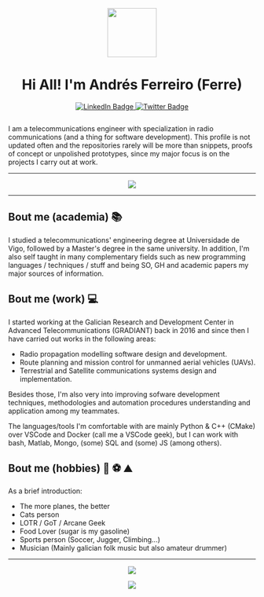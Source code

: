 <div id="header" align="center">
  <img src="https://media.giphy.com/media/fwbZnTftCXVocKzfxR/giphy.gif" width="100"/>
 
# Hi All! I'm Andrés Ferreiro (Ferre)
 
 <p align="center">
   <a href="https://www.linkedin.com/in/andr%C3%A9s-ferreiro-gonz%C3%A1lez-549094202/">
     <img src="https://img.shields.io/badge/LinkedIn-blue?style=for-the-badge&logo=linkedin&logoColor=white" alt="LinkedIn Badge"/>
   </a>
   <a href="https://twitter.com/ferreteleco">
     <img src="https://img.shields.io/badge/Twitter-blue?style=for-the-badge&logo=twitter&logoColor=white" alt="Twitter Badge"/>
   </a>
  <p>
   <img src="https://komarev.com/ghpvc/?username=ferreteleco&style=flat-square&color=blue" alt=""/>
 </p>
 </p>
</div> 

I am a telecommunications engineer with specialization in radio communications (and a thing for software development). This profile is not updated often and the repositories rarely will be more than snippets, proofs of concept or unpolished prototypes, since my major focus is on the projects I carry out at work.
____

<p align="center">
  <a href="https://skillicons.dev">
    <img src="https://skillicons.dev/icons?i=git,py,fastapi,cpp,cmake,docker,vscode,githubactions,mongodb,matlab,arduino,raspberrypi,bash,sqlite,markdown" />
  </a>
 </p>
 


_____

## Bout me (academia) 📚

I studied a telecommunications' engineering degree at Universidade de Vigo, followed by a Master's degree in the same university. In addition, I'm also self taught in many complementary fields such as new programming languages / techniques / stuff and being SO, GH and academic papers my major sources of information.

## Bout me (work) 💻

I started working at the Galician Research and Development Center in Advanced Telecommunications (GRADIANT) back in 2016 and since then I have carried out works in the following areas:

* Radio propagation modelling software design and development.
* Route planning and mission control for unmanned aerial vehicles (UAVs).
* Terrestrial and Satellite communications systems design and implementation.

Besides those, I'm also very into improving sofware development techniques, methodologies and automation procedures understanding and application among my teammates.

The languages/tools I'm comfortable with are mainly Python & C++ (CMake) over VSCode and Docker (call me a VSCode geek), but I can work with bash, Matlab, Mongo, (some) SQL and (some) JS (among others).

## Bout me (hobbies) 🥁 ⚽ ⛰️

As a brief introduction:

* The more planes, the better
* Cats person
* LOTR / GoT / Arcane Geek
* Food Lover (sugar is my gasoline)
* Sports person (Soccer, Jugger, Climbing...)
* Musician (Mainly galician folk music but also amateur drummer)

____

<p align="center"> 
 <img align="center" src="https://github-readme-stats.vercel.app/api?username=ferreteleco&show_icons=true&count_private=true&show_icons=true&theme=tokyonight&hide_title=true">
</p>

<p align="center"> 
<a href="https://git.io/streak-stats"><img src="https://streak-stats.demolab.com?user=ferreteleco&theme=tokyonight"/></a>
</p>
